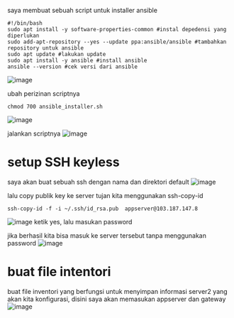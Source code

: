 saya membuat sebuah script untuk installer ansible
```
#!/bin/bash
sudo apt install -y software-properties-common #instal depedensi yang diperlukan
sudo add-apt-repository --yes --update ppa:ansible/ansible #tambahkan repository untuk ansible
sudo apt update #lakukan update
sudo apt install -y ansible #install ansible
ansible --version #cek versi dari ansible
```
![image](https://user-images.githubusercontent.com/36489276/207254765-68c3de55-73ec-40f8-ba58-e0b78038be41.png)

ubah perizinan scriptnya
```
chmod 700 ansible_installer.sh
```

![image](https://user-images.githubusercontent.com/36489276/207254824-e79b552a-136f-4706-b625-ff7bd3ef2c32.png)

jalankan scriptnya
![image](https://user-images.githubusercontent.com/36489276/207255574-a16c2e04-aa28-4485-8d47-3b3ff8d0c7a4.png)

# setup SSH keyless
saya akan buat sebuah ssh dengan nama dan direktori default
![image](https://user-images.githubusercontent.com/36489276/207267225-d8a029e8-b20b-4c62-85a2-d22578bb8bcf.png)

lalu copy publik key ke server tujan kita menggunakan ssh-copy-id
```
ssh-copy-id -f -i ~/.ssh/id_rsa.pub  appserver@103.187.147.8
```
![image](https://user-images.githubusercontent.com/36489276/207267682-c510de0a-41ac-48c6-a30a-6cc24013a126.png)
ketik yes, lalu masukan password

jika berhasil kita bisa masuk ke server tersebut tanpa menggunakan password
![image](https://user-images.githubusercontent.com/36489276/207267950-c39f1931-e357-43ba-9a4f-06266f4cf7fe.png)

# buat file intentori
buat file inventori yang berfungsi untuk menyimpan informasi server2 yang akan kita konfigurasi, disini saya akan memasukan appserver dan gateway
![image](https://user-images.githubusercontent.com/36489276/207269044-d459886e-f68b-4135-9243-c1a5639eac10.png)
